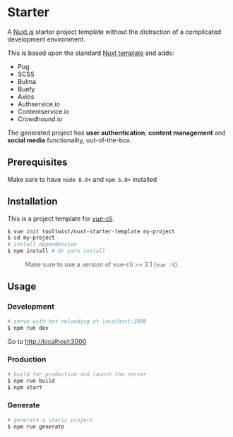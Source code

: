 # Starter

A [Nuxt.js](https://github.com/nuxt/nuxt.js) starter project template without the distraction of a complicated development environment.

This is based upon the standard [Nuxt template](https://github.com/nuxt-community/starter-template) and adds:

- Pug  
- SCSS  
- Bulma  
- Buefy  
- Axios  
- Authservice.io  
- Contentservice.io  
- Crowdhound.io  

The generated project has **user authentication**, **content management** and **social media** functionality, out-of-the-box.

## Prerequisites

Make sure to have `node 8.0+` and `npm 5.0+` installed

## Installation

This is a project template for [vue-cli](https://github.com/vuejs/vue-cli).

``` bash
$ vue init tooltwist/nuxt-starter-template my-project  
$ cd my-project                     
# install dependencies
$ npm install # Or yarn install
```

> Make sure to use a version of vue-cli >= 2.1 (`vue -V`).

## Usage

### Development

``` bash
# serve with hot reloading at localhost:3000
$ npm run dev
```

Go to [http://localhost:3000](http://localhost:3000)

### Production

``` bash
# build for production and launch the server
$ npm run build
$ npm start
```

### Generate

``` bash
# generate a static project
$ npm run generate
```
